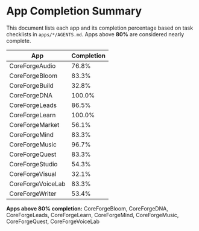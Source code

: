 # App Completion Summary

This document lists each app and its completion percentage based on task checklists in `apps/*/AGENTS.md`. Apps above **80%** are considered nearly complete.

| App | Completion |
|-----|------------|
| CoreForgeAudio | 76.8% |
| CoreForgeBloom | 83.3% |
| CoreForgeBuild | 32.8% |
| CoreForgeDNA | 100.0% |
| CoreForgeLeads | 86.5% |
| CoreForgeLearn | 100.0% |
| CoreForgeMarket | 56.1% |
| CoreForgeMind | 83.3% |
| CoreForgeMusic | 96.7% |
| CoreForgeQuest | 83.3% |
| CoreForgeStudio | 54.3% |
| CoreForgeVisual | 32.1% |
| CoreForgeVoiceLab | 83.3% |
| CoreForgeWriter | 53.4% |

**Apps above 80% completion:** CoreForgeBloom, CoreForgeDNA, CoreForgeLeads, CoreForgeLearn, CoreForgeMind, CoreForgeMusic, CoreForgeQuest, CoreForgeVoiceLab
